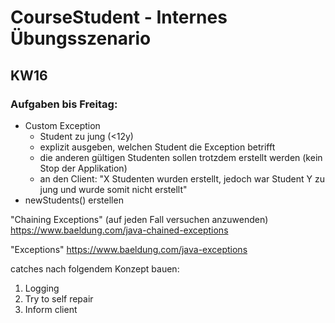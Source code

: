 # CourseStudent - Internes Übungsszenario

## KW16

### Aufgaben bis Freitag:
- Custom Exception
  - Student zu jung (<12y)
  - explizit ausgeben, welchen Student die Exception betrifft
  - die anderen gültigen Studenten sollen trotzdem erstellt werden (kein Stop der Applikation)
  - an den Client: "X Studenten wurden erstellt, jedoch war Student Y zu jung und wurde somit nicht erstellt"
- newStudents() erstellen



"Chaining Exceptions" (auf jeden Fall versuchen anzuwenden)
https://www.baeldung.com/java-chained-exceptions

"Exceptions"
https://www.baeldung.com/java-exceptions

catches nach folgendem Konzept bauen:
1. Logging
2. Try to self repair
3. Inform client